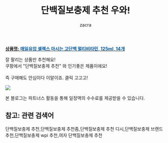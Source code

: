 ﻿---
layout: post
title:  "단백질보충제 추천 우와!"
author: zacra
categories: [ 아이템 ]
tags: [단백질보충제 추천,단백질보충제 추천좀,단백질보충제 추천 디시,단백질보충제 브랜드 추천,단백질보충제 wpi 추천,여자 단백질보충제 추천]
image: https://static.coupangcdn.com/image/retail/images/168655608377049-419f90a3-a0e3-4f26-838c-89b2c726c9f9.jpg 
description: "쿠팡에서 단백질보충제 추천 관련 상품으로 가장 잘팔리는 제품 중 하나라는 사실!!."
rating: 4.5
---

<a href="https://link.coupang.com/re/AFFSDP?lptag=AF8407795&pageKey=146314437&itemId=838418403&vendorItemId=4281369986&traceid=V0-153-d06924fa7e16d562"><b>상품명: <font color='#01579B'>매일유업 셀렉스 마시는 고단백 멀티비타민, 125ml, 14개</font></b></a>

잘 팔리는 상품만 추천해요!<br/>
쿠팡에서 "단백질보충제 추천" 와 인기좋은 제품이에요!<br/><br/>
즉 구매해도 안심이다 이말이죠. 클릭 고고고! <br/>



<a href="https://link.coupang.com/re/AFFSDP?lptag=AF8407795&pageKey=146314437&itemId=838418403&vendorItemId=4281369986&traceid=V0-153-d06924fa7e16d562"><img src="https://thumbnail9.coupangcdn.com/thumbnails/remote/q89/image/retail/images/133050685656085-de97c0ba-407d-4d5b-b806-999616dc8e5b.jpg"></a> 

본 블로그는 파트너스 활동을 통해 일정액의 수수료를 제공받을 수 있습니다.

## 참고: 관련 검색어    
단백질보충제 추천,단백질보충제 추천좀,단백질보충제 추천 디시,단백질보충제 브랜드 추천,단백질보충제 wpi 추천,여자 단백질보충제 추천